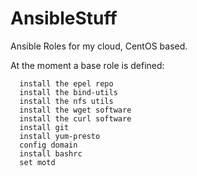 # AnsibleStuff

Ansible Roles for my cloud, CentOS based.

At the moment a base role is defined:

      install the epel repo
      install the bind-utils
      install the nfs utils 
      install the wget software
      install the curl software
      install git
      install yum-presto
      config domain 
      install bashrc
      set motd
